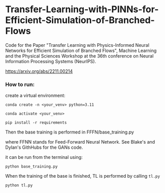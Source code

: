 # Transfer-Learning-with-PINNs-for-Efficient-Simulation-of-Branched-Flows

Code for the Paper "Transfer Learning with Physics-Informed Neural Networks for Efficient Simulation of Branched Flows", Machine Learning and the Physical Sciences Workshop at the 36th conference on Neural Information Processing Systems (NeurIPS).

https://arxiv.org/abs/2211.00214

### How to run:

create a virtual environment:

```
conda create -n <your_venv> python=3.11

conda activate <your_venv>

pip install -r requirements
```

Then the base training is performed in
FFFN/base_training.py

where FFNN stands for Feed-Forward Neural Network. See Blake's and Dylan's GithHubs for the GANs code.

it can be run from the terminal using:

```
python base_training.py
```

When the training of the base is finished, TL is performed by calling ```tl.py```

```
python tl.py
```



